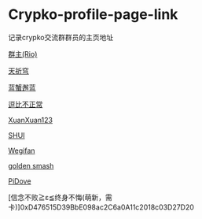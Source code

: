 # Crypko-profile-page-link
记录crypko交流群群员的主页地址

[群主(Rio)](https://crypko.ai/#/profile/0xCE25087Bd9CCf4b2fe4c03f55721950e2723537c)

[天祈穹](https://crypko.ai/#/profile/0x4B5851e4a5d868AB1Da1b93Beb4a2644ea662225)

[蓝蟹邂蓝](https://crypko.ai/#/profile/0x0E5C25aBbb0FaC2673F08C628815B074B4f48a18)

[逗比不正常](https://crypko.ai/#/profile/0xd2c1eacd7ef5917ee50812e04a9a660c939ed776)

[XuanXuan123](https://crypko.ai/#/profile/0x855a36b89170082bb44039fff58e5472279df48e)

[SHUI](https://crypko.ai/#/profile/0x4bba2bc7bc4ea0f66374b166448e3be7b9815589)

[Wegifan](https://crypko.ai/#/profile/0x3db2468271298749929b0c4aa42cc4ca9722716a)

[golden smash](https://crypko.ai/#/profile/0x842c994519b31b0303ef62564390bddf7dc77271)

[PiDove](https://crypko.ai/#/profile/0xA0623311ED7165A3EaEbBC6da87f517AedA47541)

[信念不败≧ε≦终身不悔(萌新，需卡)]0xD476515D39BbE098ac2C6a0A11c2018c03D27D20
